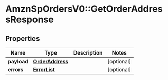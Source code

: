 # AmznSpOrdersV0::GetOrderAddressResponse

## Properties
Name | Type | Description | Notes
------------ | ------------- | ------------- | -------------
**payload** | [**OrderAddress**](OrderAddress.md) |  | [optional] 
**errors** | [**ErrorList**](ErrorList.md) |  | [optional] 

